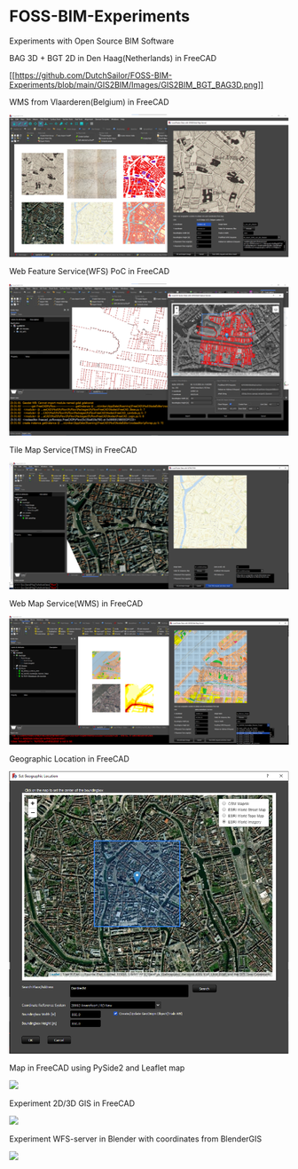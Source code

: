 # FOSS-BIM-Experiments
Experiments with Open Source BIM Software

BAG 3D + BGT 2D in Den Haag(Netherlands) in FreeCAD

[[https://github.com/DutchSailor/FOSS-BIM-Experiments/blob/main/GIS2BIM/Images/GIS2BIM_BGT_BAG3D.png]]

WMS from Vlaarderen(Belgium) in FreeCAD

![](GIS2BIM%20WMS_Vlaanderen.png)

Web Feature Service(WFS) PoC in FreeCAD

![](GIS2BIM_WFS.png)

Tile Map Service(TMS) in FreeCAD

![](GIS2BIM_TMS.png)

Web Map Service(WMS) in FreeCAD

![](GIS2BIM_WMS.png)

Geographic Location in FreeCAD

![](GIS2BIM_Geographic%20Location.png)

Map in FreeCAD using PySide2 and Leaflet map

![](GIS2BIM_mapFreeCAD.gif)

Experiment 2D/3D GIS in FreeCAD

![](GIS2BIM.gif)


Experiment WFS-server in Blender with coordinates from BlenderGIS

![](BAG_Blender.gif)
